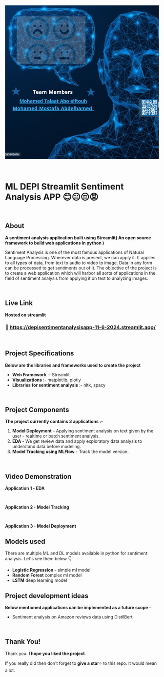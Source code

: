 ![TantaMLGroup (1600 × 840 px) (3)](https://github.com/mohamedtalaat2020/Streamlit_ML_DEPI_APP/blob/master/Sentiment%20Analysis.gif?raw=true)

<br>

# ML DEPI Streamlit Sentiment Analysis APP 😊😐😔😡

<br>

## About
**A sentiment analysis application built using Streamlit( An open source framework to build web applications in python )**

Sentiment Analysis is one of the most famous applications of Natural Language Processing. Wherever data is present, we can apply it. It applies to all types of data, from text to audio to video to image. Data in any form can be processed to get sentiments out of it. The objective of the project is to create a web application which will harbor all sorts of applications in the field of sentiment analysis from applying it on text to analyzing images.

<br>

## Live Link
**Hosted on streamlit**

### 🔗 https://depisentimentanalysisapp-11-6-2024.streamlit.app/
<br>

## Project Specifications

**Below are the libraries and frameworks used to create the project**
- **Web Framework** :- Streamlit
- **Visualizations** :- matplotlib, plotly
- **Libraries for sentiment analysis** :-  nltk, spacy

<br>

## Project Components

**The project currently contains 3 applications :-**
1. **Model Deployment** - Applying sentiment analysis on text given by the user - realtime or batch sentiment analysis.
2. **EDA** - We get review data and apply exploratory data analysis to understand data before modeling.
3. **Model Tracking using MLFlow** - Track the model version.

<br>

## Video Demonstration

**Application 1 - EDA**          


<br>

**Application 2 - Model Tracking**   


<br>

**Application 3 - Model Deployment** 




## Models used
There are multiple ML and DL models available in python for sentiment analysis. Let's see them below 👇

- **Logistic Regression** - simple ml model
- **Random Forest**  complex ml model
- **LSTM** deep learning model


## Project development ideas

**Below mentioned applications can be implemented as a future scope -**
- Sentiment analysis on Amazon reviews data using DistilBert

<br>

## Thank You!
Thank you. **I hope you liked the project**. 

If you really did then don't forget to **give a star**⭐ to this repo. It would mean a lot.
